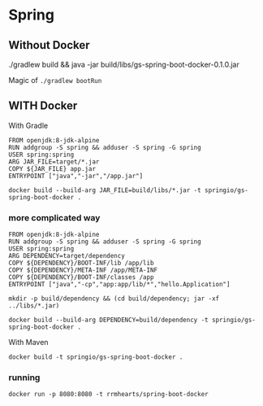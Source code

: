 # Spring


## Without Docker
./gradlew build && java -jar build/libs/gs-spring-boot-docker-0.1.0.jar

Magic of `./gradlew bootRun`


## WITH Docker

With Gradle
```
FROM openjdk:8-jdk-alpine
RUN addgroup -S spring && adduser -S spring -G spring
USER spring:spring
ARG JAR_FILE=target/*.jar
COPY ${JAR_FILE} app.jar
ENTRYPOINT ["java","-jar","/app.jar"]

docker build --build-arg JAR_FILE=build/libs/*.jar -t springio/gs-spring-boot-docker .
```
### more complicated way
```
FROM openjdk:8-jdk-alpine
RUN addgroup -S spring && adduser -S spring -G spring
USER spring:spring
ARG DEPENDENCY=target/dependency
COPY ${DEPENDENCY}/BOOT-INF/lib /app/lib
COPY ${DEPENDENCY}/META-INF /app/META-INF
COPY ${DEPENDENCY}/BOOT-INF/classes /app
ENTRYPOINT ["java","-cp","app:app/lib/*","hello.Application"]

mkdir -p build/dependency && (cd build/dependency; jar -xf ../libs/*.jar)

docker build --build-arg DEPENDENCY=build/dependency -t springio/gs-spring-boot-docker .
```

With Maven
```
docker build -t springio/gs-spring-boot-docker .
```

### running
```
docker run -p 8080:8080 -t rrmhearts/spring-boot-docker
```